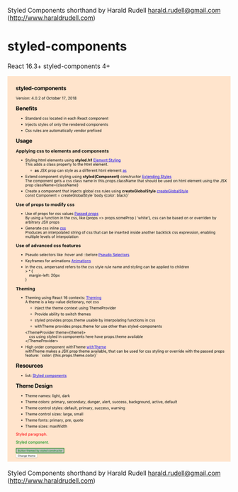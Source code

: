 Styled Components shorthand by Harald Rudell <harald.rudell@gmail.com> (http://www.haraldrudell.com)

# styled-components

React 16.3+ styled-components 4+

<img src="https://raw.githubusercontent.com/haraldrudell/styled-components/master/assets/screen.png" />

Styled Components shorthand by Harald Rudell <harald.rudell@gmail.com> (http://www.haraldrudell.com)
